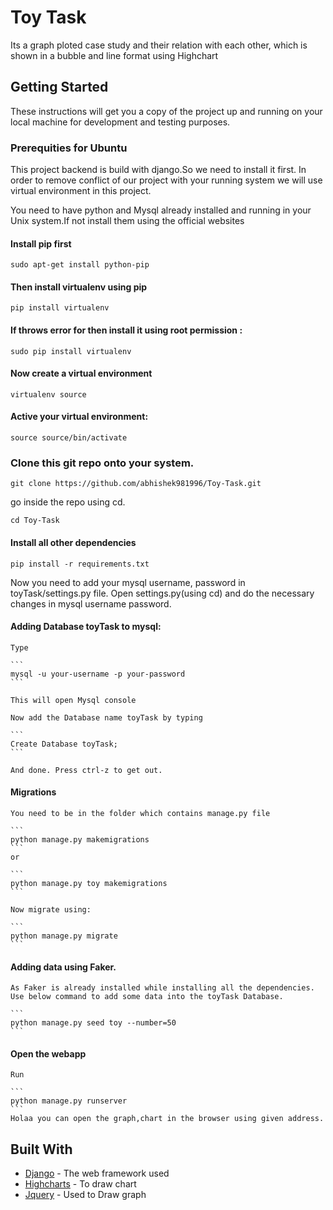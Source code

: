 # Toy Task

Its a graph ploted case study and their relation with each other, which is shown in a bubble and line format using
Highchart

## Getting Started

These instructions will get you a copy of the project up and running on your local machine for development and testing purposes.

### Prerequities for Ubuntu

This project backend is build with django.So we need to install it first.
In order to remove conflict of our project with your running system we will use virtual environment in this project.

You need to have python and Mysql already installed and running in your Unix system.If not install them using the official 
websites


#### Install pip first

```
sudo apt-get install python-pip
```

#### Then install virtualenv using pip

```
pip install virtualenv 

```

#### If throws error for then install it using root permission :

```
sudo pip install virtualenv
```

#### Now create a virtual environment

```
virtualenv source
```

#### Active your virtual environment:

```
source source/bin/activate
```

### Clone this git repo onto your system.

```
git clone https://github.com/abhishek981996/Toy-Task.git
```

go inside the repo using cd.

```
cd Toy-Task
```

#### Install all other dependencies

```
pip install -r requirements.txt
```

Now you need to add your mysql username, password in toyTask/settings.py file.
Open settings.py(using cd) and do the necessary changes in mysql username password.


#### Adding Database toyTask to mysql:

	Type

	```
	mysql -u your-username -p your-password
	```
	
	This will open Mysql console

	Now add the Database name toyTask by typing
	
	```
	Create Database toyTask;
	```

	And done. Press ctrl-z to get out.

#### Migrations
	
	You need to be in the folder which contains manage.py file

	```
	python manage.py makemigrations
	```
	or

	```
	python manage.py toy makemigrations
	```

	Now migrate using:

	```
	python manage.py migrate
	```

#### Adding data using Faker.

	As Faker is already installed while installing all the dependencies.
	Use below command to add some data into the toyTask Database.

	```
	python manage.py seed toy --number=50
	```

#### Open the webapp

	Run

	```
	python manage.py runserver
	```
	Holaa you can open the graph,chart in the browser using given address.
	
## Built With

* [Django](https://www.djangoproject.com/) - The web framework used
* [Highcharts](https://www.highcharts.com/) - To draw chart
* [Jquery](https://jquery.com/) - Used to Draw graph







